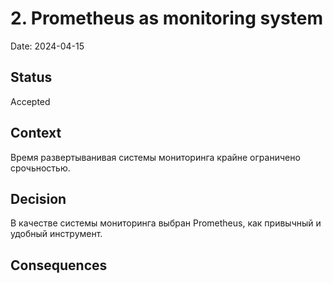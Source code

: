 # 2. Prometheus as monitoring system

Date: 2024-04-15

## Status

Accepted

## Context

Время развертыванивая системы мониторинга крайне ограничено срочьностью.

## Decision

В качестве системы мониторинга выбран Prometheus, как привычный и удобный инструмент.

## Consequences


